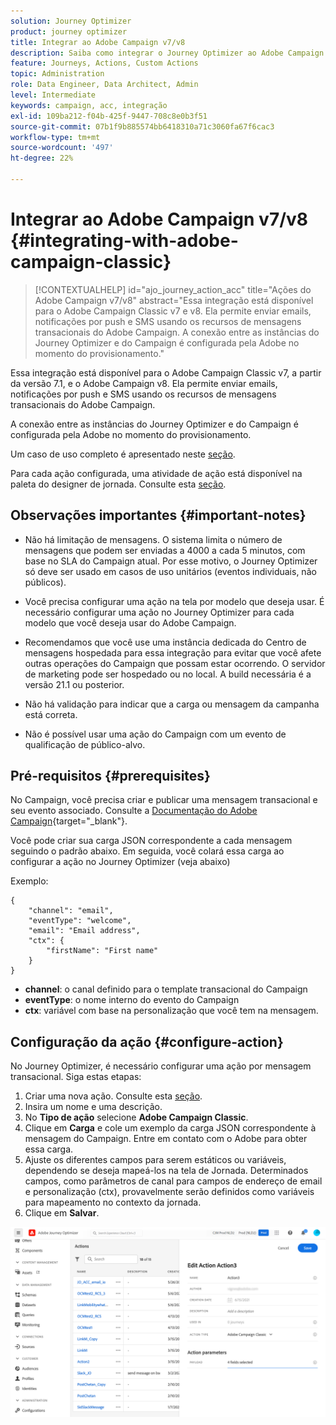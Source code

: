 ```yaml
---
solution: Journey Optimizer
product: journey optimizer
title: Integrar ao Adobe Campaign v7/v8
description: Saiba como integrar o Journey Optimizer ao Adobe Campaign v7/v8
feature: Journeys, Actions, Custom Actions
topic: Administration
role: Data Engineer, Data Architect, Admin
level: Intermediate
keywords: campaign, acc, integração
exl-id: 109ba212-f04b-425f-9447-708c8e0b3f51
source-git-commit: 07b1f9b885574bb6418310a71c3060fa67f6cac3
workflow-type: tm+mt
source-wordcount: '497'
ht-degree: 22%

---
```


# Integrar ao Adobe Campaign v7/v8 {#integrating-with-adobe-campaign-classic}

>[!CONTEXTUALHELP]
>id="ajo_journey_action_acc"
>title="Ações do Adobe Campaign v7/v8"
>abstract="Essa integração está disponível para o Adobe Campaign Classic v7 e v8. Ela permite enviar emails, notificações por push e SMS usando os recursos de mensagens transacionais do Adobe Campaign. A conexão entre as instâncias do Journey Optimizer e do Campaign é configurada pela Adobe no momento do provisionamento."

Essa integração está disponível para o Adobe Campaign Classic v7, a partir da versão 7.1, e o Adobe Campaign v8. Ela permite enviar emails, notificações por push e SMS usando os recursos de mensagens transacionais do Adobe Campaign.

A conexão entre as instâncias do Journey Optimizer e do Campaign é configurada pela Adobe no momento do provisionamento.

Um caso de uso completo é apresentado neste [seção](../building-journeys/ajo-ac.md).

Para cada ação configurada, uma atividade de ação está disponível na paleta do designer de jornada. Consulte esta [seção](../building-journeys/using-adobe-campaign-classic.md).

## Observações importantes {#important-notes}

* Não há limitação de mensagens. O sistema limita o número de mensagens que podem ser enviadas a 4000 a cada 5 minutos, com base no SLA do Campaign atual. Por esse motivo, o Journey Optimizer só deve ser usado em casos de uso unitários (eventos individuais, não públicos).

* Você precisa configurar uma ação na tela por modelo que deseja usar. É necessário configurar uma ação no Journey Optimizer para cada modelo que você deseja usar do Adobe Campaign.

* Recomendamos que você use uma instância dedicada do Centro de mensagens hospedada para essa integração para evitar que você afete outras operações do Campaign que possam estar ocorrendo. O servidor de marketing pode ser hospedado ou no local. A build necessária é a versão 21.1 ou posterior.

* Não há validação para indicar que a carga ou mensagem da campanha está correta.

* Não é possível usar uma ação do Campaign com um evento de qualificação de público-alvo.

## Pré-requisitos {#prerequisites}

No Campaign, você precisa criar e publicar uma mensagem transacional e seu evento associado. Consulte a [Documentação do Adobe Campaign](https://experienceleague.adobe.com/docs/campaign-classic/using/transactional-messaging/introduction/about-transactional-messaging.html#transactional-messaging){target="_blank"}.

Você pode criar sua carga JSON correspondente a cada mensagem seguindo o padrão abaixo. Em seguida, você colará essa carga ao configurar a ação no Journey Optimizer (veja abaixo)

Exemplo:

```
{
    "channel": "email",
    "eventType": "welcome",
    "email": "Email address",
    "ctx": {
        "firstName": "First name"
    }
}
```

* **channel**: o canal definido para o template transacional do Campaign
* **eventType**: o nome interno do evento do Campaign
* **ctx**: variável com base na personalização que você tem na mensagem.

## Configuração da ação {#configure-action}

No Journey Optimizer, é necessário configurar uma ação por mensagem transacional. Siga estas etapas:

1. Criar uma nova ação. Consulte esta [seção](../action/action.md).
1. Insira um nome e uma descrição.
1. No **Tipo de ação** selecione **Adobe Campaign Classic**.
1. Clique em **Carga** e cole um exemplo da carga JSON correspondente à mensagem do Campaign. Entre em contato com o Adobe para obter essa carga.
1. Ajuste os diferentes campos para serem estáticos ou variáveis, dependendo se deseja mapeá-los na tela de Jornada. Determinados campos, como parâmetros de canal para campos de endereço de email e personalização (ctx), provavelmente serão definidos como variáveis para mapeamento no contexto da jornada.
1. Clique em **Salvar**.

![](assets/accintegration1.png)